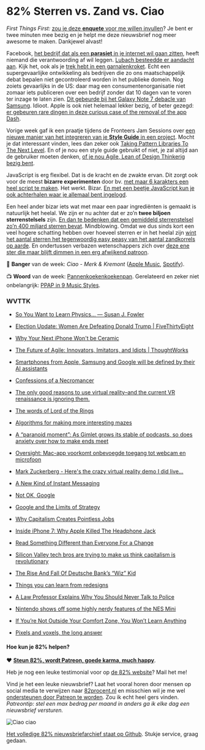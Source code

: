 # 82% Sterren vs. Zand vs. Ciao

*First Things First:* [zou je deze **enquete** voor me willen invullen](https://nl.surveymonkey.com/r/J63T5D5)? Je bent er twee minuten mee bezig en je helpt me deze nieuwsbrief nog meer awesome te maken. Dankjewel alvast!

Facebook, [het bedrijf dat als een **parasiet** in je internet wil gaan zitten](https://psmag.com/facebook-would-like-a-monopoly-on-your-entire-life-800f12acb083#.fi03ewmlv), heeft niemand die verantwoording af wil leggen. [Lubach besteedde er aandacht aan](https://www.youtube.com/watch?v=RH5zhAiAiWo). Kijk het, ook als je [trek hebt in een garnalenkroket](http://www.quotenet.nl/Nieuws/Gelukkig-door-Arjen-Lubach-bespotte-pr-dame-heeft-nog-geen-1000-lekkerbekjes-hoeven-kopen-186079). Echt een supergevaarlijke ontwikkeling als bedrijven die zo ons maatschappelijk debat bepalen niet gecontroleerd worden in het publieke domein. Nog zoiets gevaarlijks in de US: daar mag een consumentenorganisatie niet zomaar iets publiceren over een bedrijf zonder dat 10 dagen van te voren ter inzage te laten zien. [Dit gebeurde bij het Galaxy Note 7 debacle van Samsung](http://gizmodo.com/how-one-outrageous-law-turned-the-samsung-phone-recall-1787659621). Idioot. Apple is ook niet helemaal lekker bezig, of beter gezegd: [er gebeuren rare dingen in deze curious case of the removal of the app Dash](https://blog.kapeli.com/dash-and-apple-my-side-of-the-story).

Vorige week gaf ik een praatje tijdens de Fronteers Jam Sessions over [een nieuwe manier van het integreren van je **Style Guide** in een project](https://twitter.com/Reinier/status/785860333818744832). Mocht je dat interessant vinden, lees dan zeker ook [Taking Pattern Libraries To The Next Level](https://www.smashingmagazine.com/taking-pattern-libraries-next-level/). En of je nou een style guide gebruikt of niet, je zal altijd aan de gebruiker moeten denken, [of je nou Agile, Lean of Design Thinkerig bezig bent](https://medium.com/@jboogie/agile-vs-lean-vs-design-thinking-2329df8ab53c#.qbnudxd0z).

JavaScript is erg flexibel. Dat is de kracht en de zwakte ervan. Dit zorgt ook voor de meest **bizarre experimenten** door bv. [met maar 6 karakters een heel script te maken](http://jazcash.com/a-javascript-journey-with-only-six-characters/). Het werkt. Bizar. [En met een beetje JavaScript kun je ook achterhalen waar je allemaal bent ingelogd](https://robinlinus.github.io/socialmedia-leak/).

Een heel ander bizar iets wat met maar een paar ingrediënten is gemaakt is natuurlijk het heelal. We zijn er nu achter dat er zo’n **twee biljoen sterrenstelsels** zijn. [En dan te bedenken dat een gemiddeld sterrenstelsel zo’n 400 miljard sterren bevat](http://www.universetoday.com/102630/how-many-stars-are-there-in-the-universe/). Mindblowing. Omdat we dus sinds kort een veel hogere schatting hebben over hoeveel sterren er in het heelal zijn [wint het aantal sterren het tegenwoordig easy peasy van het aantal zandkorrels op aarde](http://www.universetoday.com/106725/are-there-more-grains-of-sand-than-stars/). En ondertussen verbazen wetenschappers zich over [deze ene ster die maar blijft dimmen in een erg afwijkend patroon](http://www.wired.co.uk/article/dyson-megastructure-mystery-deepens).

📣 **Banger** van de week: *Ciao - Merk & Kremont* ([Apple Music](https://itun.es/nl/9Xezeb?i=1147423870), [Spotify](https://open.spotify.com/album/5RLoHebe2aHw8RNQGvfVpO)).

📺 **Woord** van de week: [Pannenkoekenkoekenpan](https://www.youtube.com/watch?v=CxvM6W0b9ro). Gerelateerd en zeker niet onbelangrijk: [PPAP in 9 Music Styles](https://www.youtube.com/watch?v=e_JX2msmRhI).

### WVTTK

- [So You Want to Learn Physics... — Susan J. Fowler](http://www.susanjfowler.com/blog/2016/8/13/so-you-want-to-learn-physics)

- [Election Update: Women Are Defeating Donald Trump | FiveThirtyEight](http://fivethirtyeight.com/features/election-update-women-are-defeating-donald-trump/)

- [Why Your Next iPhone Won't be Ceramic](http://atomicdelights.com/blog/why-your-next-iphone-wont-be-ceramic)

- [The Future of Agile: Innovators, Imitators, and Idiots | ThoughtWorks](https://www.thoughtworks.com/insights/blog/future-agile-innovators-imitators-and-idiots)

- [Smartphones from Apple, Samsung and Google will be defined by their AI assistants](http://qz.com/802468/the-biggest-difference-between-the-next-generation-of-smartphones-will-be-their-ai-assistants/)

- [Confessions of a Necromancer](http://hintjens.com/blog:125)

- [The only good reasons to use virtual reality–and the current VR renaissance is ignoring them.](http://www.slate.com/articles/technology/future_tense/2016/08/the_only_good_reasons_to_use_virtual_reality_and_the_current_vr_renaissance.html)

- [The words of Lord of the Rings](http://www.datasketch.es/july/code/nadieh/)

- [Algorithms for making more interesting mazes](http://www.gamasutra.com/blogs/HermanTulleken/20161005/282629/Algorithms_for_making_more_interesting_mazes.php)

- [A “paranoid moment”: As Gimlet grows its stable of podcasts, so does anxiety over how to make ends meet](http://www.niemanlab.org/2016/10/a-paranoid-moment-as-gimlet-grows-its-stable-of-podcasts-so-does-anxiety-over-how-to-make-ends-meet/)

- [Oversight: Mac-app voorkomt onbevoegde toegang tot webcam en microfoon](http://www.onemorething.nl/2016/10/oversight-mac-app-voorkomt-onbevoegde-toegang-tot-webcam-en-microfoon/)

- [Mark Zuckerberg - Here's the crazy virtual reality demo I did live...](https://www.facebook.com/zuck/videos/vb.4/10103154531425531/?type=2&theater)

- [A New Kind of Instant Messaging](https://tox.chat/)

- [Not OK, Google](https://techcrunch.com/2016/10/05/not-ok-google/)

- [Google and the Limits of Strategy](https://stratechery.com/2016/google-and-the-limits-of-strategy/)

- [Why Capitalism Creates Pointless Jobs](http://evonomics.com/why-capitalism-creates-pointless-jobs-david-graeber/)

- [Inside iPhone 7: Why Apple Killed The Headphone Jack](https://www.buzzfeed.com/johnpaczkowski/inside-iphone-7-why-apple-killed-the-headphone-jack?utm_term=.asaX2QLNM#.agqqE2LmQ)

- [Read Something Different than Everyone For a Change](https://www.farnamstreetblog.com/2013/04/if-you-only-read-the-books-that-everyone-else-is-reading-you-can-only-think-what-everyone-else-is-thinking/)

- [Silicon Valley tech bros are trying to make us think capitalism is revolutionary](http://qz.com/797778/silicon-valley-thinks-its-the-heir-to-1960s-counterculture-but-theres-no-revolution-here/)

- [The Rise And Fall Of Deutsche Bank’s “Wiz” Kid](https://www.bloomberg.com/features/2016-tim-wiswell-deutsche-bank/)

- [Things you can learn from redesigns](https://uxdesign.cc/what-i-learned-from-redesign-journey-b866d8267eca#.q6wuaamhj)

- [A Law Professor Explains Why You Should Never Talk to Police](http://www.vice.com/read/law-professor-police-interrogation-law-constitution-survival)

- [Nintendo shows off some highly nerdy features of the NES Mini](https://techcrunch.com/2016/09/30/nintendo-shows-off-some-highly-nerdy-features-of-the-nes-mini/)

- [If You’re Not Outside Your Comfort Zone, You Won’t Learn Anything](https://hbr.org/2016/07/if-youre-not-outside-your-comfort-zone-you-wont-learn-anything)

- [Pixels and voxels, the long answer](https://medium.com/retronator-magazine/pixels-and-voxels-the-long-answer-5889ecc18190#.vwv7hkht8)


#### Hoe kun je 82% helpen?
❤️ [**Steun 82%, wordt Patreon, goede karma, much happy**](https://www.patreon.com/reinier).

Heb je nog een leuke testimonial voor op [de 82% website](http://82procent.nl)? Mail het me!

Vind je het een leuke nieuwsbrief? Laat het vooral horen door mensen op social media te verwijzen naar [82procent.nl](http://82procent.nl) en misschien wil je me wel [ondersteunen door Patreon te worden](https://www.patreon.com/reinier). Zou ik echt heel gers vinden. _Patreontip: stel een max bedrag per maand in anders ga ik elke dag een nieuwsbrief versturen._

![Ciao ciao](https://media.giphy.com/media/l4Ki0UwC89tEUahnW/giphy.gif)

[Het volledige 82% nieuwsbriefarchief staat op Github](http://github.com/reinier/82procent-nieuwsbrieven). Stukje service, graag gedaan.
